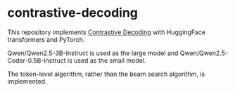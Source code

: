 # contrastive-decoding

This repository implements [Contrastive Decoding](https://arxiv.org/abs/2210.15097) with HuggingFace transformers and PyTorch.

Qwen/Qwen2.5-3B-Instruct is used as the large model and Qwen/Qwen2.5-Coder-0.5B-Instruct is used as the small model.

The token-level algorithm, rather than the beam search algorithm, is implemented.